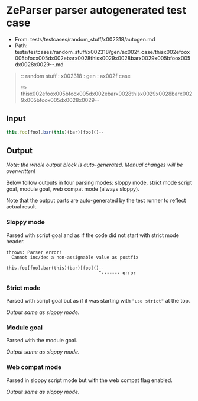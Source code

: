 # ZeParser parser autogenerated test case

- From: tests/testcases/random_stuff/x002318/autogen.md
- Path: tests/testcases/random_stuff/x002318/gen/ax002f_case/thisx002efoox005bfoox005dx002ebarx0028thisx0029x0028barx0029x005bfoox005dx0028x0029--.md

> :: random stuff : x002318 : gen : ax002f case
>
> ::> thisx002efoox005bfoox005dx002ebarx0028thisx0029x0028barx0029x005bfoox005dx0028x0029--

## Input


`````js
this.foo[foo].bar(this)(bar)[foo]()--
`````

## Output

_Note: the whole output block is auto-generated. Manual changes will be overwritten!_

Below follow outputs in four parsing modes: sloppy mode, strict mode script goal, module goal, web compat mode (always sloppy).

Note that the output parts are auto-generated by the test runner to reflect actual result.

### Sloppy mode

Parsed with script goal and as if the code did not start with strict mode header.

`````
throws: Parser error!
  Cannot inc/dec a non-assignable value as postfix

this.foo[foo].bar(this)(bar)[foo]()--
                                   ^------- error
`````

### Strict mode

Parsed with script goal but as if it was starting with `"use strict"` at the top.

_Output same as sloppy mode._

### Module goal

Parsed with the module goal.

_Output same as sloppy mode._

### Web compat mode

Parsed in sloppy script mode but with the web compat flag enabled.

_Output same as sloppy mode._
